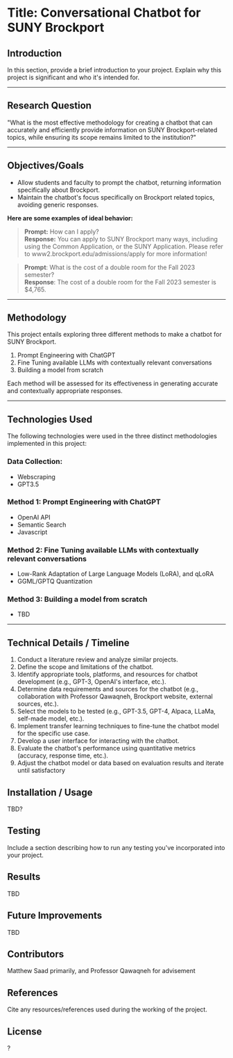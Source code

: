 # Title: Conversational Chatbot for SUNY Brockport

## Introduction

In this section, provide a brief introduction to your project. Explain why this project is significant and who it's intended for.

---
## Research Question

"What is the most effective methodology for creating a chatbot that can accurately and efficiently provide information on SUNY Brockport-related topics, while ensuring its scope remains limited to the institution?"

---
## Objectives/Goals

- Allow students and faculty to prompt the chatbot, returning information specifically about Brockport. 
- Maintain the chatbot's focus specifically on Brockport related topics, avoiding generic responses.

**Here are some examples of ideal behavior:**

> **Prompt:** How can I apply?  
> **Response:** You can apply to SUNY Brockport many ways, including using the Common Application, or the SUNY Application. Please refer to www2.brockport.edu/admissions/apply for more information!

> **Prompt**: What is the cost of a double room for the Fall 2023 semester?  
> **Response**: The cost of a double room for the Fall 2023 semester is $4,765. 

---
## Methodology

This project entails exploring three different methods to make a chatbot for SUNY Brockport.

1. Prompt Engineering with ChatGPT
2. Fine Tuning available LLMs with contextually relevant conversations
3. Building a model from scratch

Each method will be assessed for its effectiveness in generating accurate and contextually appropriate responses.

---
## Technologies Used

The following technologies were used in the three distinct methodologies implemented in this project:

### Data Collection:
- Webscraping
- GPT3.5

### Method 1: Prompt Engineering with ChatGPT
- OpenAI API
- Semantic Search
- Javascript

### Method 2: Fine Tuning available LLMs with contextually relevant conversations
- Low-Rank Adaptation of Large Language Models (LoRA), and qLoRA
- GGML/GPTQ Quantization

### Method 3: Building a model from scratch
- TBD

---
## Technical Details / Timeline

1. Conduct a literature review and analyze similar projects.
2. Define the scope and limitations of the chatbot.
3. Identify appropriate tools, platforms, and resources for chatbot development (e.g., GPT-3, OpenAI's interface, etc.).
4. Determine data requirements and sources for the chatbot (e.g., collaboration with Professor Qawaqneh, Brockport website, external sources, etc.).
5. Select the models to be tested (e.g., GPT-3.5, GPT-4, Alpaca, LLaMa, self-made model, etc.).
6. Implement transfer learning techniques to fine-tune the chatbot model for the specific use case.
7. Develop a user interface for interacting with the chatbot.
8. Evaluate the chatbot's performance using quantitative metrics (accuracy, response time, etc.).
9. Adjust the chatbot model or data based on evaluation results and iterate until satisfactory 

## Installation / Usage

TBD?

## Testing

Include a section describing how to run any testing you've incorporated into your project.

## Results

TBD

## Future Improvements

TBD

## Contributors

Matthew Saad primarily, and Professor Qawaqneh for advisement

## References

Cite any resources/references used during the working of the project.

## License

?